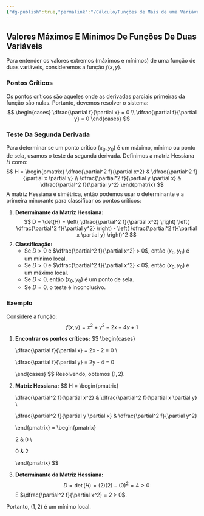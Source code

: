 ```yaml
---
{"dg-publish":true,"permalink":"/Cálculo/Funções de Mais de uma Variável/Valores de Máximo e Mínimo/","dgPassFrontmatter":true,"created":"2025-05-14T08:19:18.781-03:00"}
---
```


## Valores Máximos E Mínimos De Funções De Duas Variáveis

Para entender os valores extremos (máximos e mínimos) de uma função de duas variáveis, consideremos a função $f(x, y)$.

### Pontos Críticos

Os pontos críticos são aqueles onde as derivadas parciais primeiras da função são nulas. Portanto, devemos resolver o sistema:
$$
\begin{cases}
\dfrac{\partial f}{\partial x} = 0 \\
\dfrac{\partial f}{\partial y} = 0
\end{cases}
$$
### Teste Da Segunda Derivada

Para determinar se um ponto crítico $(x_0, y_0)$ é um máximo, mínimo ou ponto de sela, usamos o teste da segunda derivada. Definimos a matriz Hessiana $H$ como:
$$
H = \begin{pmatrix}
\dfrac{\partial^2 f}{\partial x^2} & \dfrac{\partial^2 f}{\partial x \partial y} \\
\dfrac{\partial^2 f}{\partial y \partial x} & \dfrac{\partial^2 f}{\partial y^2}
\end{pmatrix}
$$
A matriz Hessiana é simétrica, então podemos usar o determinante e a primeira minorante para classificar os pontos críticos:

1. **Determinante da Matriz Hessiana:**
$$
 D = \det(H) = \left( \dfrac{\partial^2 f}{\partial x^2} \right) \left( \dfrac{\partial^2 f}{\partial y^2} \right) - \left( \dfrac{\partial^2 f}{\partial x \partial y} \right)^2
$$
2. **Classificação:**
   - Se $D > 0$ e $\dfrac{\partial^2 f}{\partial x^2} > 0$, então $(x_0, y_0)$ é um mínimo local.
   - Se $D > 0$ e $\dfrac{\partial^2 f}{\partial x^2} < 0$, então $(x_0, y_0)$ é um máximo local.
   - Se $D < 0$, então $(x_0, y_0)$ é um ponto de sela.
   - Se $D = 0$, o teste é inconclusivo.

### Exemplo

Considere a função:
$$
 f(x, y) = x^2 + y^2 - 2x - 4y + 1
$$
1. **Encontrar os pontos críticos:**
$$
   \begin{cases}

   \dfrac{\partial f}{\partial x} = 2x - 2 = 0 \\

   \dfrac{\partial f}{\partial y} = 2y - 4 = 0

   \end{cases}
$$
   Resolvendo, obtemos $(1, 2)$.

2. **Matriz Hessiana:**
$$
   H = \begin{pmatrix}

   \dfrac{\partial^2 f}{\partial x^2} & \dfrac{\partial^2 f}{\partial x \partial y} \\

   \dfrac{\partial^2 f}{\partial y \partial x} & \dfrac{\partial^2 f}{\partial y^2}

   \end{pmatrix} = \begin{pmatrix}

   2 & 0 \\

   0 & 2

   \end{pmatrix}
$$
3. **Determinante da Matriz Hessiana:**
$$
   D = \det(H) = (2)(2) - (0)^2 = 4 > 0
$$
   E $\dfrac{\partial^2 f}{\partial x^2} = 2 > 0$.

Portanto, $(1, 2)$ é um mínimo local.
